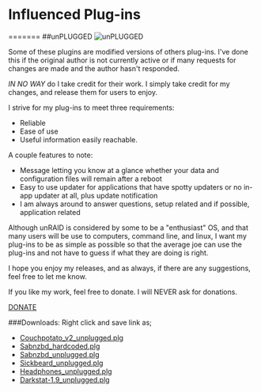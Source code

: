 # Influenced Plug-ins
=======
##unPLUGGED
![unPLUGGED](https://code.google.com/p/influenced-plgs/logo?cct=1334782114)

Some of these plugins are modified versions of others plug-ins. I've done this if the original author is not currently active or if many requests for changes are made and the author hasn't responded.

*IN NO WAY* do I take credit for their work. I simply take credit for my changes, and release them for users to enjoy.

I strive for my plug-ins to meet three requirements:

* Reliable
* Ease of use
* Useful information easily reachable.

A couple features to note:
* Message letting you know at a glance whether your data and configuration files will remain after a reboot
* Easy to use updater for applications that have spotty updaters or no in-app updater at all, plus update notification
* I am always around to answer questions, setup related and if possible, application related

Although unRAID is considered by some to be a "enthusiast" OS, and that many users will be use to computers, command line, and linux, I want my plug-ins to be as simple as possible so that the average joe can use the plug-ins and not have to guess if what they are doing is right.

I hope you enjoy my releases, and as always, if there are any suggestions, feel free to let me know.

If you like my work, feel free to donate. I will NEVER ask for donations.

[DONATE](https://www.paypal.com/cgi-bin/webscr?cmd=_s-xclick&hosted_button_id=2679NHED2LCHG)

###Downloads:
Right click and save link as;
-  [Couchpotato_v2_unplugged.plg](https://github.com/Influencer/UNplugged/raw/master/couchpotato_v2_unplugged.plg)
-  [Sabnzbd_hardcoded.plg](https://github.com/Influencer/UNplugged/raw/master/sabnzbd_hardcoded.plg)
-  [Sabnzbd_unplugged.plg](https://github.com/Influencer/UNplugged/raw/master/sabnzbd_unplugged.plg)
-  [Sickbeard_unplugged.plg](https://github.com/Influencer/UNplugged/raw/master/sickbeard_unplugged.plg)
-  [Headphones_unplugged.plg](https://github.com/Influencer/UNplugged/raw/master/headphones_unplugged.plg)
-  [Darkstat-1.9_unplugged.plg](https://github.com/Influencer/UNplugged/raw/master/darkstat-1.0_unplugged.plg)